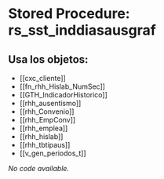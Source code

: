 # Stored Procedure: rs_sst_inddiasausgraf

## Usa los objetos:
- [[cxc_cliente]]
- [[fn_rhh_Hislab_NumSec]]
- [[GTH_IndicadorHistorico]]
- [[rhh_ausentismo]]
- [[rhh_Convenio]]
- [[rhh_EmpConv]]
- [[rhh_emplea]]
- [[rhh_hislab]]
- [[rhh_tbtipaus]]
- [[v_gen_periodos_t]]

*No code available.*
